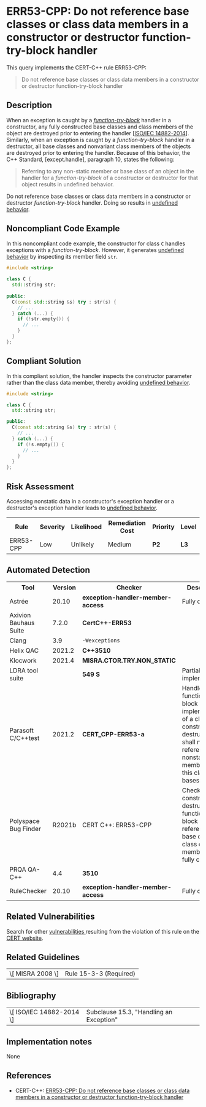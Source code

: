 # ERR53-CPP: Do not reference base classes or class data members in a constructor or destructor function-try-block handler

This query implements the CERT-C++ rule ERR53-CPP:

> Do not reference base classes or class data members in a constructor or destructor function-try-block handler


## Description

When an exception is caught by a *[function-try-block](https://en.cppreference.com/w/cpp/language/function-try-block)* handler in a constructor, any fully constructed base classes and class members of the object are destroyed prior to entering the handler \[[ISO/IEC 14882-2014](https://wiki.sei.cmu.edu/confluence/display/cplusplus/AA.+Bibliography#AA.Bibliography-ISO%2FIEC14882-2014)\]. Similarly, when an exception is caught by a *function-try-block* handler in a destructor, all base classes and nonvariant class members of the objects are destroyed prior to entering the handler. Because of this behavior, the C++ Standard, \[except.handle\], paragraph 10, states the following:

> Referring to any non-static member or base class of an object in the handler for a *function-try-block* of a constructor or destructor for that object results in undefined behavior.


Do not reference base classes or class data members in a constructor or destructor *function-try-block* handler. Doing so results in [undefined behavior](https://wiki.sei.cmu.edu/confluence/display/cplusplus/BB.+Definitions#BB.Definitions-undefinedbehavior).

## Noncompliant Code Example

In this noncompliant code example, the constructor for class `C` handles exceptions with a *function-try-block*. However, it generates [undefined behavior](https://wiki.sei.cmu.edu/confluence/display/cplusplus/BB.+Definitions#BB.Definitions-undefinedbehavior) by inspecting its member field `str`.

```cpp
#include <string>
 
class C {
  std::string str;
 
public:
  C(const std::string &s) try : str(s) {
    // ...
  } catch (...) {
    if (!str.empty()) {
      // ...
    }
  }
};

```

## Compliant Solution

In this compliant solution, the handler inspects the constructor parameter rather than the class data member, thereby avoiding [undefined behavior](https://wiki.sei.cmu.edu/confluence/display/cplusplus/BB.+Definitions#BB.Definitions-undefinedbehavior).

```cpp
#include <string>

class C {
  std::string str;

public:
  C(const std::string &s) try : str(s) {
    // ...
  } catch (...) {
    if (!s.empty()) {
      // ...
    }
  }
};
```

## Risk Assessment

Accessing nonstatic data in a constructor's exception handler or a destructor's exception handler leads to [undefined behavior](https://wiki.sei.cmu.edu/confluence/display/cplusplus/BB.+Definitions#BB.Definitions-undefinedbehavior).

<table> <tbody> <tr> <th> Rule </th> <th> Severity </th> <th> Likelihood </th> <th> Remediation Cost </th> <th> Priority </th> <th> Level </th> </tr> <tr> <td> ERR53-CPP </td> <td> Low </td> <td> Unlikely </td> <td> Medium </td> <td> <strong>P2</strong> </td> <td> <strong>L3</strong> </td> </tr> </tbody> </table>


## Automated Detection

<table> <tbody> <tr> <th> Tool </th> <th> Version </th> <th> Checker </th> <th> Description </th> </tr> <tr> <td> <a> Astrée </a> </td> <td> 20.10 </td> <td> <strong>exception-handler-member-access</strong> </td> <td> Fully checked </td> </tr> <tr> <td> <a> Axivion Bauhaus Suite </a> </td> <td> 7.2.0 </td> <td> <strong>CertC++-ERR53</strong> </td> <td> </td> </tr> <tr> <td> <a> Clang </a> </td> <td> 3.9 </td> <td> <code>-Wexceptions</code> </td> <td> </td> </tr> <tr> <td> <a> Helix QAC </a> </td> <td> 2021.2 </td> <td> <strong>C++3510</strong> </td> <td> </td> </tr> <tr> <td> <a> Klocwork </a> </td> <td> 2021.4 </td> <td> <strong><a>MISRA.CTOR.TRY.NON_STATIC</a></strong> </td> <td> </td> </tr> <tr> <td> <a> LDRA tool suite </a> </td> <td> </td> <td> <strong>549 S</strong> </td> <td> Partially implemented </td> </tr> <tr> <td> <a> Parasoft C/C++test </a> </td> <td> 2021.2 </td> <td> <strong>CERT_CPP-ERR53-a</strong> </td> <td> Handlers of a function-try-block implementation of a class constructor or destructor shall not reference nonstatic members from this class or its bases </td> </tr> <tr> <td> <a> Polyspace Bug Finder </a> </td> <td> R2021b </td> <td> <a> CERT C++: ERR53-CPP </a> </td> <td> Checks for constructor or destructor function-try-block handler referencing base class or class data member (rule fully covered) </td> </tr> <tr> <td> <a> PRQA QA-C++ </a> </td> <td> 4.4 </td> <td> <strong>3510</strong> <strong> </strong> </td> <td> </td> </tr> <tr> <td> <a> RuleChecker </a> </td> <td> 20.10 </td> <td> <strong>exception-handler-member-access</strong> </td> <td> Fully checked </td> </tr> </tbody> </table>


## Related Vulnerabilities

Search for other [vulnerabilities ](https://wiki.sei.cmu.edu/confluence/display/cplusplus/BB.+Definitions#BB.Definitions-vulnerability)resulting from the violation of this rule on the [CERT website](https://www.kb.cert.org/vulnotes/bymetric?searchview&query=FIELD+KEYWORDS+contains+ERR35-CPP).

## Related Guidelines

<table> <tbody> <tr> <td> \[ <a> MISRA 2008 </a> \] </td> <td> Rule 15-3-3 (Required) </td> </tr> </tbody> </table>


## Bibliography

<table> <tbody> <tr> <td> \[ <a> ISO/IEC 14882-2014 </a> \] </td> <td> Subclause 15.3, "Handling an Exception" </td> </tr> </tbody> </table>


## Implementation notes

None

## References

* CERT-C++: [ERR53-CPP: Do not reference base classes or class data members in a constructor or destructor function-try-block handler](https://wiki.sei.cmu.edu/confluence/pages/viewpage.action?pageId=88046682)
